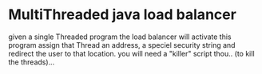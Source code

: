 # MultiThreaded java load balancer
  given a single Threaded program
  the load balancer will activate this
  program assign that Thread an 
  address, a speciel security string
  and redirect the user to that location.
  you will need a "killer" script thou.. (to kill the threads)...

